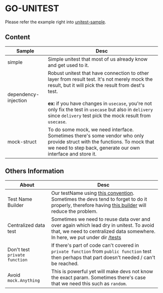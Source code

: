 # GO-UNITEST

Please refer the example right into [unitest-sample](https://github.com/verlandz/go-unitest/tree/main/unitest-sample).

## Content

| Sample | Desc |
| ------------- | ------------- |
| simple | Simple unitest that most of us already know and get used to it. |
| dependency-injection | Robust unitest that have connection to other layer from result test. It's not merely mock the result, but it will pick the result from dest's test. <br><br> **ex:** if you have changes in `usecase`, you're not only fix the test in `usecase` but also in `delivery` since `delivery` test pick the mock result from `usecase`. |
| mock-struct | To do some mock, we need interface. Sometimes there's some vendor who only provide struct with the functions. To mock that we need to step back, generate our own interface and store it. |

## Others Information
| About | Desc |
| ------------- | ------------- |
| Test Name Builder | Our testName using [this convention](https://www.agilealliance.org/glossary/gwt/). Sometimes the devs tend to forget to do it properly, therefore having [this builder](https://github.com/verlandz/go-unitest/blob/af60e30878deda015bd2d1104aa379c319c57b7d/pkg/tester/tester.go#L11) will reduce the problem. |
| Centralized data test | Sometimes we need to reuse data over and over again which lead dry in unitest. To avoid that, we need to centralized data somewhere. In here, we put under dir [/tests](https://github.com/verlandz/go-unitest/tree/main/tests/calc) |
| Don't test `private function` | If there's part of code can't covered in `private function` from `public function` test then perhaps that part doesn't needed / can't be reached. |
| Avoid `mock.Anything` | This is powerful yet will make devs not know the exact param. Sometimes there's case that we need this such as `random`. |
